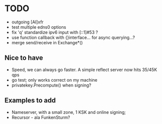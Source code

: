 # TODO

* outgoing [AI]xfr
* test multiple edns0 options
* fix 'q' standardize ipv6 input with [::1]#53 ?
* use function callback with {}interface...  for async querying...?
* merge send/receive in Exchange*()

## Nice to have

* Speed, we can always go faster. A simple reflect server now hits 35/45K qps
* go test; only works correct on my machine
* privatekey.Precompute() when signing? 

## Examples to add

* Nameserver, with a small zone, 1 KSK and online signing;
* Recursor - ala FunkenSturm?

